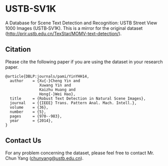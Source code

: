 # USTB-SV1K 
A Database for Scene Text Detection and Recognition: USTB Street View 1000 Images (USTB‐SV1K).
This is a mirror for the original dataset (http://prir.ustb.edu.cn/TexStar/MOMV-text-detection/).

## Citation
Please cite the following paper if you are using the dataset in your research paper.

    @article{DBLP:journals/pami/YinYHH14,
      author    = {Xu{-}Cheng Yin and
                   Xuwang Yin and
                   Kaizhu Huang and
                   Hong{-}Wei Hao},
      title     = {Robust Text Detection in Natural Scene Images},
      journal   = {{IEEE} Trans. Pattern Anal. Mach. Intell.},
      volume    = {36},
      number    = {5},
      pages     = {970--983},
      year      = {2014},
    }

## Contact Us
For any problem concerning the dataset, please feel free to contact Mr. Chun Yang (chunyang@ustb.edu.cn).

